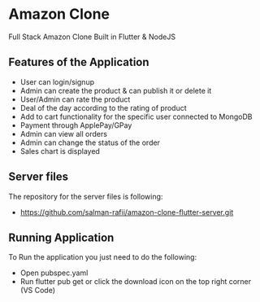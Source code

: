 # Amazon Clone 

Full Stack Amazon Clone Built in Flutter & NodeJS

## Features of the Application

- User can login/signup
- Admin can create the product & can publish it or delete it
- User/Admin can rate the product
- Deal of the day according to the rating of product
- Add to cart functionality for the specific user connected to MongoDB
- Payment through ApplePay/GPay
- Admin can view all orders
- Admin can change the status of the order
- Sales chart is displayed

## Server files 

The repository for the server files is following:
- https://github.com/salman-rafii/amazon-clone-flutter-server.git


## Running Application

To Run the application you just need to do the following:


- Open pubspec.yaml
- Run flutter pub get or click the download icon on the top right corner (VS Code)
